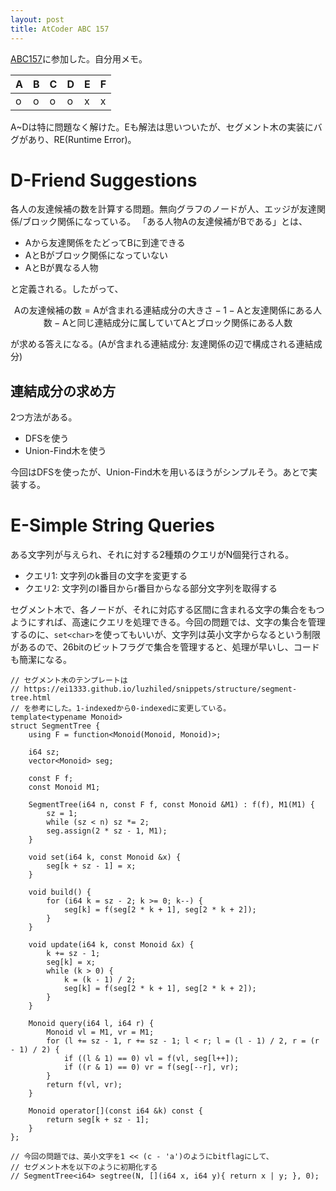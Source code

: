 ```yaml
---
layout: post
title: AtCoder ABC 157
---
```


[ABC157](https://atcoder.jp/contests/abc157)に参加した。自分用メモ。

| A | B | C | D | E | F |
| ---- | ---- | ---- | ---- | ---- | ---- |
| o | o | o | o | x | x |

A~Dは特に問題なく解けた。Eも解法は思いついたが、セグメント木の実装にバグがあり、RE(Runtime Error)。

# D-Friend Suggestions

各人の友達候補の数を計算する問題。無向グラフのノードが人、エッジが友達関係/ブロック関係になっている。
「ある人物Aの友達候補がBである」とは、

- Aから友達関係をたどってBに到達できる
- AとBがブロック関係になっていない
- AとBが異なる人物

と定義される。したがって、

$$
\text{Aの友達候補の数} = \text{Aが含まれる連結成分の大きさ} - 1 - \text{Aと友達関係にある人数} - \text{Aと同じ連結成分に属していてAとブロック関係にある人数}
$$

が求める答えになる。(Aが含まれる連結成分: 友達関係の辺で構成される連結成分)

## 連結成分の求め方

2つ方法がある。
- DFSを使う
- Union-Find木を使う

今回はDFSを使ったが、Union-Find木を用いるほうがシンプルそう。あとで実装する。


# E-Simple String Queries

ある文字列が与えられ、それに対する2種類のクエリがN個発行される。
- クエリ1: 文字列のk番目の文字を変更する
- クエリ2: 文字列のl番目からr番目からなる部分文字列を取得する

セグメント木で、各ノードが、それに対応する区間に含まれる文字の集合をもつようにすれば、高速にクエリを処理できる。今回の問題では、文字の集合を管理するのに、`set<char>`を使ってもいいが、文字列は英小文字からなるという制限があるので、26bitのビットフラグで集合を管理すると、処理が早いし、コードも簡潔になる。

```
// セグメント木のテンプレートは
// https://ei1333.github.io/luzhiled/snippets/structure/segment-tree.html
// を参考にした。1-indexedから0-indexedに変更している。
template<typename Monoid>
struct SegmentTree {
    using F = function<Monoid(Monoid, Monoid)>;

    i64 sz;
    vector<Monoid> seg;

    const F f;
    const Monoid M1;

    SegmentTree(i64 n, const F f, const Monoid &M1) : f(f), M1(M1) {
        sz = 1;
        while (sz < n) sz *= 2;
        seg.assign(2 * sz - 1, M1);
    }

    void set(i64 k, const Monoid &x) {
        seg[k + sz - 1] = x;
    }

    void build() {
        for (i64 k = sz - 2; k >= 0; k--) {
            seg[k] = f(seg[2 * k + 1], seg[2 * k + 2]);
        }
    }

    void update(i64 k, const Monoid &x) {
        k += sz - 1;
        seg[k] = x;
        while (k > 0) {
            k = (k - 1) / 2;
            seg[k] = f(seg[2 * k + 1], seg[2 * k + 2]);
        }
    }

    Monoid query(i64 l, i64 r) {
        Monoid vl = M1, vr = M1;
        for (l += sz - 1, r += sz - 1; l < r; l = (l - 1) / 2, r = (r - 1) / 2) {
            if ((l & 1) == 0) vl = f(vl, seg[l++]);
            if ((r & 1) == 0) vr = f(seg[--r], vr);
        }
        return f(vl, vr);
    }

    Monoid operator[](const i64 &k) const {
        return seg[k + sz - 1];
    }
};

// 今回の問題では、英小文字を1 << (c - 'a')のようにbitflagにして、
// セグメント木を以下のように初期化する
// SegmentTree<i64> segtree(N, [](i64 x, i64 y){ return x | y; }, 0);
```